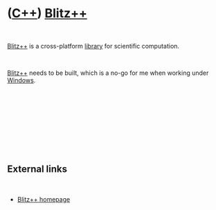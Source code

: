 



 

 

 

 

 

([C++](Cpp.htm)) [Blitz++](CppBlitzpp.htm)
==========================================

 

[Blitz++](CppBlitzpp.htm) is a cross-platform [library](CppLibrary.htm)
for scientific computation.

 

[Blitz++](CppBlitzpp.htm) needs to be built, which is a no-go for me
when working under [Windows](CppWindows.htm).

 

 

 

 

 

External links
--------------

 

-   [Blitz++ homepage](http://sourceforge.net/projects/blitz)

 

 

 

 

 





 



